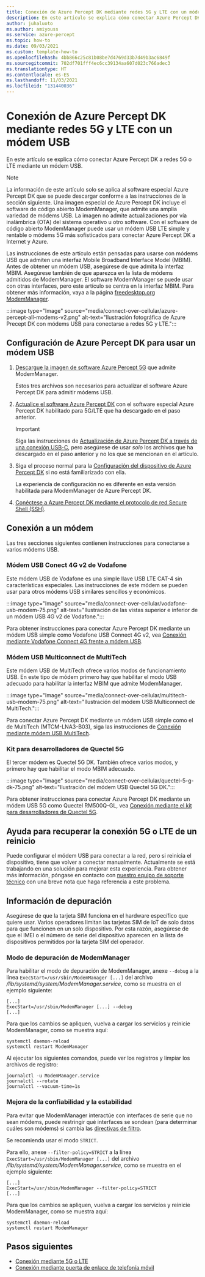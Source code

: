 ```yaml
---
title: Conexión de Azure Percept DK mediante redes 5G y LTE con un módem USB
description: En este artículo se explica cómo conectar Azure Percept DK mediante redes 5G y LTE con un módem USB.
author: juhaluoto
ms.author: amiyouss
ms.service: azure-percept
ms.topic: how-to
ms.date: 09/03/2021
ms.custom: template-how-to
ms.openlocfilehash: 4bb866c25c81b08be7d4769d33b7d49b3ac6849f
ms.sourcegitcommit: 702df701fff4ec6cc39134aa607d023c766adec3
ms.translationtype: HT
ms.contentlocale: es-ES
ms.lasthandoff: 11/03/2021
ms.locfileid: "131440036"
---
```

# <a name="connect-azure-percept-dk-over-5g-and-lte-networks-by-using-a-usb-modem"></a>Conexión de Azure Percept DK mediante redes 5G y LTE con un módem USB

En este artículo se explica cómo conectar Azure Percept DK a redes 5G o LTE mediante un módem USB. 

> [!NOTE]
> La información de este artículo solo se aplica al software especial Azure Percept DK que se puede descargar conforme a las instrucciones de la sección siguiente. Una imagen especial de Azure Percept DK incluye el software de código abierto ModemManager, que admite una amplia variedad de módems USB. La imagen no admite actualizaciones por vía inalámbrica (OTA) del sistema operativo u otro software. Con el software de código abierto ModemManager puede usar un módem USB LTE simple y rentable o módems 5G más sofisticados para conectar Azure Percept DK a Internet y Azure. 
>
> Las instrucciones de este artículo están pensadas para usarse con módems USB que admiten una interfaz Mobile Broadband Interface Model (MBIM). Antes de obtener un módem USB, asegúrese de que admita la interfaz MBIM. Asegúrese también de que aparezca en la lista de módems admitidos de ModemManager. El software ModemManager se puede usar con otras interfaces, pero este artículo se centra en la interfaz MBIM. Para obtener más información, vaya a la página [freedesktop.org ModemManager](https://www.freedesktop.org/wiki/Software/ModemManager/).


:::image type="Image" source="media/connect-over-cellular/azure-percept-all-modems-v2.png" alt-text="Ilustración fotográfica de Azure Precept DK con módems USB para conectarse a redes 5G y LTE.":::

## <a name="set-up-azure-percept-dk-to-use-a-usb-modem"></a>Configuración de Azure Percept DK para usar un módem USB

1. [Descargue la imagen de software Azure Percept 5G](https://aka.ms/azpercept5gimage) que admite ModemManager. 

   Estos tres archivos son necesarios para actualizar el software Azure Percept DK para admitir módems USB.

1. [Actualice el software Azure Percept DK](./how-to-update-via-usb.md) con el software especial Azure Percept DK habilitado para 5G/LTE que ha descargado en el paso anterior. 

   > [!IMPORTANT]
   > Siga las instrucciones de [Actualización de Azure Percept DK a través de una conexión USB-C](./how-to-update-via-usb.md), pero asegúrese de usar *solo* los archivos que ha descargado en el paso anterior y no los que se mencionan en el artículo.

1. Siga el proceso normal para la [Configuración del dispositivo de Azure Percept DK](./quickstart-percept-dk-set-up.md) si no está familiarizado con ella. 

   La experiencia de configuración no es diferente en esta versión habilitada para ModemManager de Azure Percept DK.

1. [Conéctese a Azure Percept DK mediante el protocolo de red Secure Shell (SSH)](./how-to-ssh-into-percept-dk.md).

## <a name="connect-to-a-modem"></a>Conexión a un módem

Las tres secciones siguientes contienen instrucciones para conectarse a varios módems USB.  

### <a name="vodafone-usb-connect-4g-v2-modem"></a>Módem USB Conect 4G v2 de Vodafone

Este módem USB de Vodafone es una simple llave USB LTE CAT-4 sin características especiales. Las instrucciones de este módem se pueden usar para otros módems USB similares sencillos y económicos.

:::image type="Image" source="media/connect-over-cellular/vodafone-usb-modem-75.png" alt-text="Ilustración de las vistas superior e inferior de un módem USB 4G v2 de Vodafone.":::

Para obtener instrucciones para conectar Azure Percept DK mediante un módem USB simple como Vodafone USB Connect 4G v2, vea [Conexión mediante Vodafone Connect 4G frente a módem USB](./connect-over-cellular-usb-vodafone.md).   

### <a name="multitech-multiconnect-usb-modem"></a>Módem USB Multiconnect de MultiTech

Este módem USB de MultiTech ofrece varios modos de funcionamiento USB. En este tipo de módem primero hay que habilitar el modo USB adecuado para habilitar la interfaz MBIM que admite ModemManager.

:::image type="Image" source="media/connect-over-cellular/multitech-usb-modem-75.png" alt-text="Ilustración del módem USB Multiconnect de MultiTech.":::

Para conectar Azure Percept DK mediante un módem USB simple como el de MultiTech (MTCM-LNA3-B03), siga las instrucciones de [Conexión mediante módem USB MultiTech](./connect-over-cellular-usb-multitech.md).

### <a name="quectel-5g-developer-kit"></a>Kit para desarrolladores de Quectel 5G

El tercer módem es Quectel 5G DK. También ofrece varios modos, y primero hay que habilitar el modo MBIM adecuado.

:::image type="Image" source="media/connect-over-cellular/quectel-5-g-dk-75.png" alt-text="Ilustración del módem USB Quectel 5G DK.":::

Para obtener instrucciones para conectar Azure Percept DK mediante un módem USB 5G como Quectel RM500Q-GL, vea [Conexión mediante el kit para desarrolladores de Quectel 5G](./connect-over-cellular-usb-quectel.md). 

## <a name="help-your-5g-or-lte-connection-recover-from-reboot"></a>Ayuda para recuperar la conexión 5G o LTE de un reinicio 
Puede configurar el módem USB para conectar a la red, pero si reinicia el dispositivo, tiene que volver a conectar manualmente. Actualmente se está trabajando en una solución para mejorar esta experiencia. Para obtener más información, póngase en contacto con [nuestro equipo de soporte técnico](mailto:azpercept5G@microsoft.com) con una breve nota que haga referencia a este problema. 

## <a name="debugging-information"></a>Información de depuración 
Asegúrese de que la tarjeta SIM funciona en el hardware específico que quiere usar. Varios operadores limitan las tarjetas SIM de IoT de solo datos para que funcionen en un solo dispositivo. Por esta razón, asegúrese de que el IMEI o el número de serie del dispositivo aparecen en la lista de dispositivos permitidos por la tarjeta SIM del operador.

### <a name="modemmanager-debug-mode"></a>Modo de depuración de ModemManager

Para habilitar el modo de depuración de ModemManager, anexe `--debug` a la línea `ExecStart=/usr/sbin/ModemManager [...]` del archivo */lib/systemd/system/ModemManager.service*, como se muestra en el ejemplo siguiente:

```  
[...]  
ExecStart=/usr/sbin/ModemManager [...] --debug  
[...]  
```

Para que los cambios se apliquen, vuelva a cargar los servicios y reinicie ModemManager, como se muestra aquí:

```
systemctl daemon-reload
systemctl restart ModemManager
```

Al ejecutar los siguientes comandos, puede ver los registros y limpiar los archivos de registro:

```
journalctl -u ModemManager.service
journalctl --rotate
journalctl --vacuum-time=1s

```

### <a name="enhance-reliability-and-stability"></a>Mejora de la confiabilidad y la estabilidad

Para evitar que ModemManager interactúe con interfaces de serie que no sean módems, puede restringir qué interfaces se sondean (para determinar cuáles son módems) si cambia las [directivas de filtro](https://www.freedesktop.org/software/ModemManager/api/latest/ch03s02.html). 

Se recomienda usar el modo `STRICT`.

Para ello, anexe `--filter-policy=STRICT` a la línea `ExecStart=/usr/sbin/ModemManager [...]` del archivo */lib/systemd/system/ModemManager.service*, como se muestra en el ejemplo siguiente:

```
[...]
ExecStart=/usr/sbin/ModemManager --filter-policy=STRICT
[...]
```
Para que los cambios se apliquen, vuelva a cargar los servicios y reinicie ModemManager, como se muestra aquí:

```
systemctl daemon-reload
systemctl restart ModemManager
```

## <a name="next-steps"></a>Pasos siguientes

* [Conexión mediante 5G o LTE](./connect-over-cellular.md)
* [Conexión mediante puerta de enlace de telefonía móvil](./connect-over-cellular-gateway.md)
